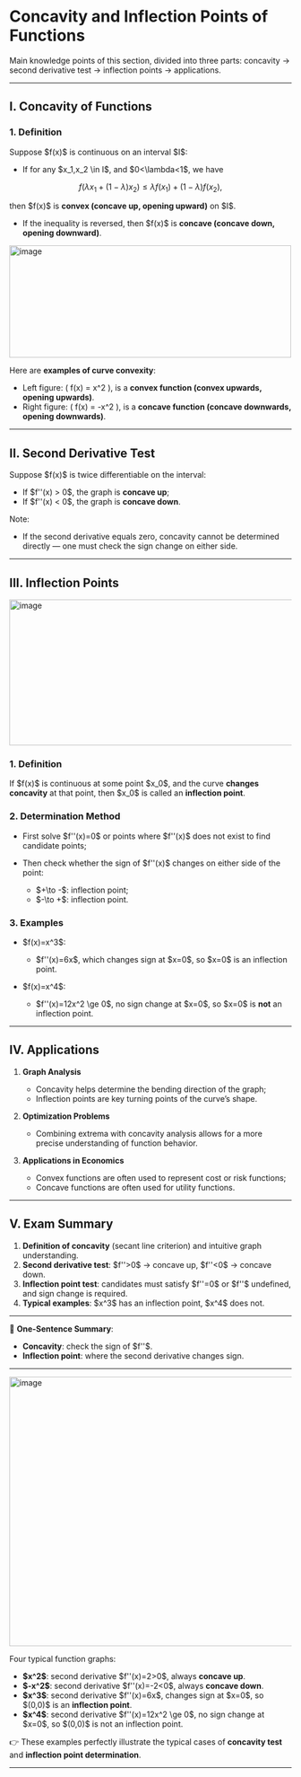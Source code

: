 
# Concavity and Inflection Points of Functions

Main knowledge points of this section, divided into three parts: concavity → second derivative test → inflection points → applications.

---

## I. Concavity of Functions

### 1. Definition

Suppose \$f(x)\$ is continuous on an interval \$I\$:

* If for any \$x\_1,x\_2 \in I\$, and \$0<\lambda<1\$, we have

$$
f(\lambda x_1+(1-\lambda)x_2) \le \lambda f(x_1)+(1-\lambda)f(x_2),
$$

then \$f(x)\$ is **convex (concave up, opening upward)** on \$I\$.

* If the inequality is reversed, then \$f(x)\$ is **concave (concave down, opening downward)**.

<img width="503" height="200" alt="image" src="https://github.com/user-attachments/assets/fd196e57-90e1-487c-a044-e4730f3e5c54" />

Here are **examples of curve convexity**:

* Left figure: ( f(x) = x^2 ), is a **convex function (convex upwards, opening upwards)**.
* Right figure: ( f(x) = -x^2 ), is a **concave function (concave downwards, opening downwards)**.

---

## II. Second Derivative Test

Suppose \$f(x)\$ is twice differentiable on the interval:

* If \$f''(x) > 0\$, the graph is **concave up**;
* If \$f''(x) < 0\$, the graph is **concave down**.

Note:

* If the second derivative equals zero, concavity cannot be determined directly — one must check the sign change on either side.

---

## III. Inflection Points
<img width="1000" height="260" alt="image" src="https://github.com/user-attachments/assets/aaa03bfe-fcec-4564-9c3a-8b923a6e2036" />

### 1. Definition

If \$f(x)\$ is continuous at some point \$x\_0\$, and the curve **changes concavity** at that point, then \$x\_0\$ is called an **inflection point**.

### 2. Determination Method

* First solve \$f''(x)=0\$ or points where \$f''(x)\$ does not exist to find candidate points;
* Then check whether the sign of \$f''(x)\$ changes on either side of the point:

  * \$+\to -\$: inflection point;
  * \$-\to +\$: inflection point.

### 3. Examples

* \$f(x)=x^3\$:

  * \$f''(x)=6x\$, which changes sign at \$x=0\$, so \$x=0\$ is an inflection point.
* \$f(x)=x^4\$:

  * \$f''(x)=12x^2 \ge 0\$, no sign change at \$x=0\$, so \$x=0\$ is **not** an inflection point.

---

## IV. Applications

1. **Graph Analysis**

   * Concavity helps determine the bending direction of the graph;
   * Inflection points are key turning points of the curve’s shape.

2. **Optimization Problems**

   * Combining extrema with concavity analysis allows for a more precise understanding of function behavior.

3. **Applications in Economics**

   * Convex functions are often used to represent cost or risk functions;
   * Concave functions are often used for utility functions.

---

## V. Exam Summary

1. **Definition of concavity** (secant line criterion) and intuitive graph understanding.
2. **Second derivative test**: \$f''>0\$ → concave up, \$f''<0\$ → concave down.
3. **Inflection point test**: candidates must satisfy \$f''=0\$ or \$f''\$ undefined, and sign change is required.
4. **Typical examples**: \$x^3\$ has an inflection point, \$x^4\$ does not.

---

📌 **One-Sentence Summary**:

* **Concavity**: check the sign of \$f''\$.
* **Inflection point**: where the second derivative changes sign.

---

<img width="600" height="480" alt="image" src="https://github.com/user-attachments/assets/6a510007-0082-480e-82a5-affc568f9125" />  

Four typical function graphs:

* **\$x^2\$**: second derivative \$f''(x)=2>0\$, always **concave up**.
* **\$-x^2\$**: second derivative \$f''(x)=-2<0\$, always **concave down**.
* **\$x^3\$**: second derivative \$f''(x)=6x\$, changes sign at \$x=0\$, so \$(0,0)\$ is an **inflection point**.
* **\$x^4\$**: second derivative \$f''(x)=12x^2 \ge 0\$, no sign change at \$x=0\$, so \$(0,0)\$ is not an inflection point.

👉 These examples perfectly illustrate the typical cases of **concavity test** and **inflection point determination**.

---



